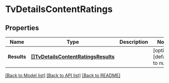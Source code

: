# TvDetailsContentRatings

## Properties
Name | Type | Description | Notes
------------ | ------------- | ------------- | -------------
**Results** | [**[]TvDetailsContentRatingsResults**](TvDetails_contentRatings_results.md) |  | [optional] [default to null]

[[Back to Model list]](../README.md#documentation-for-models) [[Back to API list]](../README.md#documentation-for-api-endpoints) [[Back to README]](../README.md)

